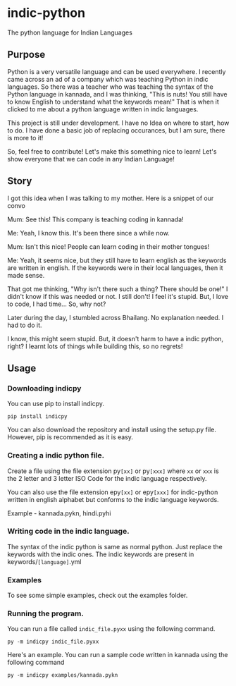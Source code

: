# indic-python
 The python language for Indian Languages

## Purpose
Python is a very versatile language and can be used everywhere. I recently came across an ad of a company which was teaching Python in indic languages. So there was a teacher who was teaching the syntax of the Python language in kannada, and I was thinking, "This is nuts! You still have to know English to understand what the keywords mean!" That is when it clicked to me about a python language written in indic languages.

This project is still under development. I have no Idea on where to start, how to do. I have done a basic job of replacing occurances, but I am sure, there is more to it!

So, feel free to contribute! Let's make this something nice to learn! Let's show everyone that we can code in any Indian Language!

## Story

I got this idea when I was talking to my mother. Here is a snippet of our convo

Mum: See this! This company is teaching coding in kannada!

Me: Yeah, I know this. It's been there since a while now.

Mum: Isn't this nice! People can learn coding in their mother tongues!

Me: Yeah, it seems nice, but they still have to learn english as the keywords are written in english. If the keywords were in their local languages, then it made sense. 

That got me thinking, "Why isn't there such a thing? There should be one!" I didn't know if this was needed or not. I still don't! I feel it's stupid. But, I love to code, I had time... So, why not?

Later during the day, I stumbled across Bhailang. No explanation needed. I had to do it.

I know, this might seem stupid. But, it doesn't harm to have a indic python, right?
I learnt lots of things while building this, so no regrets!

## Usage
### Downloading indicpy
You can use pip to install indicpy.
```shell
pip install indicpy
```

You can also download the repository and install using the setup.py file. However, pip is recommended as it is easy.

### Creating a indic python file.
Create a file using the file extension py```[xx]``` or py```[xxx]```  where ```xx``` or ```xxx``` is the 2 letter and 3 letter ISO Code for the indic language respectively.

You can also use the file extension epy```[xx]``` or epy```[xxx]``` for indic-python written in english alphabet but conforms to the indic language keywords.

Example - kannada.pykn, hindi.pyhi

### Writing code in the indic language.
The syntax of the indic python is same as normal python. Just replace the keywords with the indic ones. The indic keywords are present in keywords/```[language]```.yml

### Examples
To see some simple examples, check out the examples folder.

### Running the program.
You can run a file called ```indic_file.pyxx``` using the following command.
```shell
py -m indicpy indic_file.pyxx
```

Here's an example. You can run a sample code written in kannada using the following command
```shell
py -m indicpy examples/kannada.pykn
```
